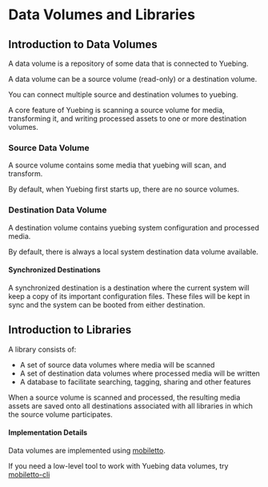 Data Volumes and Libraries
==========================

## Introduction to Data Volumes
A data volume is a repository of some data that is connected to Yuebing.

A data volume can be a source volume (read-only) or a destination volume.

You can connect multiple source and destination volumes to yuebing.

A core feature of Yuebing is scanning a source volume for media, transforming it,
and writing processed assets to one or more destination volumes.

### Source Data Volume
A source volume contains some media that yuebing will scan, and transform.

By default, when Yuebing first starts up, there are no source volumes.

### Destination Data Volume
A destination volume contains yuebing system configuration and processed media.

By default, there is always a local system destination data volume available.

#### Synchronized Destinations
A synchronized destination is a destination where the current system will keep a copy
of its important configuration files. These files will be kept in sync and the system can
be booted from either destination.

## Introduction to Libraries
A library consists of:
 * A set of source data volumes where media will be scanned
 * A set of destination data volumes where processed media will be written
 * A database to facilitate searching, tagging, sharing and other features

When a source volume is scanned and processed, the resulting media assets are saved
onto all destinations associated with all libraries in which the source volume participates.

#### Implementation Details
Data volumes are implemented using [mobiletto](https://github.com/cobbzilla/mobiletto).

If you need a low-level tool to work with Yuebing data volumes, try
[mobiletto-cli](https://github.com/cobbzilla/mobiletto-cli) 
